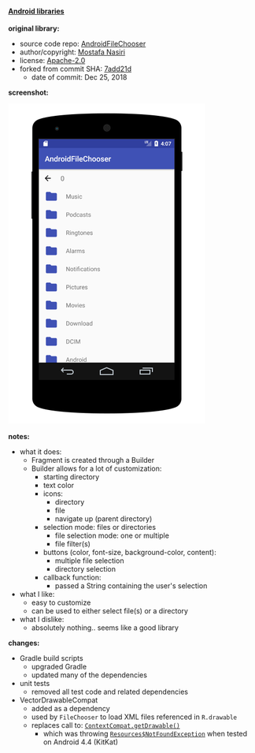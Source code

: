 #### [Android libraries](https://github.com/warren-bank/Android-libraries/tree/MostafaNasiri/AndroidFileChooser)

__original library:__

* source code repo: [AndroidFileChooser](https://github.com/MostafaNasiri/AndroidFileChooser)
* author/copyright: [Mostafa Nasiri](https://github.com/MostafaNasiri)
* license: [Apache-2.0](http://www.apache.org/licenses/LICENSE-2.0)
* forked from commit SHA: [7add21d](https://github.com/MostafaNasiri/AndroidFileChooser/tree/7add21d4c1dba950eb3185009eec6911653afe34)
  * date of commit: Dec 25, 2018

__screenshot:__

![FileChooser Activity](https://github.com/MostafaNasiri/AndroidFileChooser/raw/7add21d4c1dba950eb3185009eec6911653afe34/AndroidFileChooser.png)

__notes:__

* what it does:
  * Fragment is created through a Builder
  * Builder allows for a lot of customization:
    * starting directory
    * text color
    * icons:
      * directory
      * file
      * navigate up (parent directory)
    * selection mode: files or directories
      * file selection mode: one or multiple
      * file filter(s)
    * buttons (color, font-size, background-color, content):
      * multiple file selection
      * directory selection
    * callback function:
      * passed a String containing the user's selection
* what I like:
  * easy to customize
  * can be used to either select file(s) or a directory
* what I dislike:
  * absolutely nothing.. seems like a good library

__changes:__

* Gradle build scripts
  * upgraded Gradle
  * updated many of the dependencies
* unit tests
  * removed all test code and related dependencies
* VectorDrawableCompat
  * added as a dependency
  * used by `FileChooser` to load XML files referenced in `R.drawable`
  * replaces call to: [`ContextCompat.getDrawable()`](https://github.com/MostafaNasiri/AndroidFileChooser/blob/7add21d4c1dba950eb3185009eec6911653afe34/android-file-chooser/src/main/java/ir/sohreco/androidfilechooser/FileChooser.java#L509)
    * which was throwing [`Resources$NotFoundException`](https://medium.com/androiddevelopers/appcompat-v23-2-age-of-the-vectors-91cbafa87c88) when tested on Android 4.4 (KitKat)
